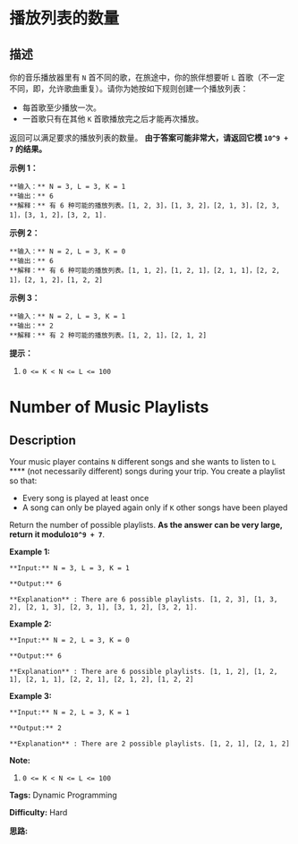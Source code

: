 # 播放列表的数量

## 描述

你的音乐播放器里有 `N` 首不同的歌，在旅途中，你的旅伴想要听 `L` 首歌（不一定不同，即，允许歌曲重复）。请你为她按如下规则创建一个播放列表：

  * 每首歌至少播放一次。
  * 一首歌只有在其他 `K` 首歌播放完之后才能再次播放。

返回可以满足要求的播放列表的数量。 **由于答案可能非常大，请返回它模  `10^9 + 7` 的结果。**



**示例 1：**

    
    
    **输入：** N = 3, L = 3, K = 1
    **输出：** 6
    **解释：** 有 6 种可能的播放列表。[1, 2, 3]，[1, 3, 2]，[2, 1, 3]，[2, 3, 1]，[3, 1, 2]，[3, 2, 1].
    

**示例 2：**

    
    
    **输入：** N = 2, L = 3, K = 0
    **输出：** 6
    **解释：** 有 6 种可能的播放列表。[1, 1, 2]，[1, 2, 1]，[2, 1, 1]，[2, 2, 1]，[2, 1, 2]，[1, 2, 2]
    

**示例 3：**

    
    
    **输入：** N = 2, L = 3, K = 1
    **输出：** 2
    **解释：** 有 2 种可能的播放列表。[1, 2, 1]，[2, 1, 2]
    



**提示：**

  1. `0 <= K < N <= L <= 100`



# Number of Music Playlists

## Description



Your music player contains `N` different songs and she wants to listen to `L` **** (not necessarily different) songs during your trip.  You create a playlist so that:

  * Every song is played at least once
  * A song can only be played again only if `K` other songs have been played

Return the number of possible playlists.  **As the answer can be very large, return it modulo`10^9 + 7`**.



**Example 1:**

    
    
    **Input:** N = 3, L = 3, K = 1
    **Output:** 6
    **Explanation** : There are 6 possible playlists. [1, 2, 3], [1, 3, 2], [2, 1, 3], [2, 3, 1], [3, 1, 2], [3, 2, 1].
    

**Example 2:**

    
    
    **Input:** N = 2, L = 3, K = 0
    **Output:** 6
    **Explanation** : There are 6 possible playlists. [1, 1, 2], [1, 2, 1], [2, 1, 1], [2, 2, 1], [2, 1, 2], [1, 2, 2]
    

**Example 3:**

    
    
    **Input:** N = 2, L = 3, K = 1
    **Output:** 2
    **Explanation** : There are 2 possible playlists. [1, 2, 1], [2, 1, 2]
    



**Note:**

  1. `0 <= K < N <= L <= 100`


**Tags:** Dynamic Programming

**Difficulty:** Hard

**思路:**
